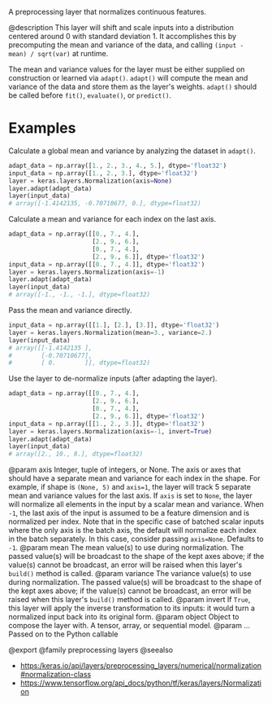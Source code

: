 A preprocessing layer that normalizes continuous features.

@description
This layer will shift and scale inputs into a distribution centered around
0 with standard deviation 1. It accomplishes this by precomputing the mean
and variance of the data, and calling `(input - mean) / sqrt(var)` at
runtime.

The mean and variance values for the layer must be either supplied on
construction or learned via `adapt()`. `adapt()` will compute the mean and
variance of the data and store them as the layer's weights. `adapt()` should
be called before `fit()`, `evaluate()`, or `predict()`.

# Examples
Calculate a global mean and variance by analyzing the dataset in `adapt()`.

```python
adapt_data = np.array([1., 2., 3., 4., 5.], dtype='float32')
input_data = np.array([1., 2., 3.], dtype='float32')
layer = keras.layers.Normalization(axis=None)
layer.adapt(adapt_data)
layer(input_data)
# array([-1.4142135, -0.70710677, 0.], dtype=float32)
```

Calculate a mean and variance for each index on the last axis.

```python
adapt_data = np.array([[0., 7., 4.],
                       [2., 9., 6.],
                       [0., 7., 4.],
                       [2., 9., 6.]], dtype='float32')
input_data = np.array([[0., 7., 4.]], dtype='float32')
layer = keras.layers.Normalization(axis=-1)
layer.adapt(adapt_data)
layer(input_data)
# array([-1., -1., -1.], dtype=float32)
```

Pass the mean and variance directly.

```python
input_data = np.array([[1.], [2.], [3.]], dtype='float32')
layer = keras.layers.Normalization(mean=3., variance=2.)
layer(input_data)
# array([[-1.4142135 ],
#        [-0.70710677],
#        [ 0.        ]], dtype=float32)
```

Use the layer to de-normalize inputs (after adapting the layer).

```python
adapt_data = np.array([[0., 7., 4.],
                       [2., 9., 6.],
                       [0., 7., 4.],
                       [2., 9., 6.]], dtype='float32')
input_data = np.array([[1., 2., 3.]], dtype='float32')
layer = keras.layers.Normalization(axis=-1, invert=True)
layer.adapt(adapt_data)
layer(input_data)
# array([2., 10., 8.], dtype=float32)
```

@param axis Integer, tuple of integers, or None. The axis or axes that should
    have a separate mean and variance for each index in the shape.
    For example, if shape is `(None, 5)` and `axis=1`, the layer will
    track 5 separate mean and variance values for the last axis.
    If `axis` is set to `None`, the layer will normalize
    all elements in the input by a scalar mean and variance.
    When `-1`, the last axis of the input is assumed to be a
    feature dimension and is normalized per index.
    Note that in the specific case of batched scalar inputs where
    the only axis is the batch axis, the default will normalize
    each index in the batch separately.
    In this case, consider passing `axis=None`. Defaults to `-1`.
@param mean The mean value(s) to use during normalization. The passed value(s)
    will be broadcast to the shape of the kept axes above;
    if the value(s) cannot be broadcast, an error will be raised when
    this layer's `build()` method is called.
@param variance The variance value(s) to use during normalization. The passed
    value(s) will be broadcast to the shape of the kept axes above;
    if the value(s) cannot be broadcast, an error will be raised when
    this layer's `build()` method is called.
@param invert If `True`, this layer will apply the inverse transformation
    to its inputs: it would turn a normalized input back into its
    original form.
@param object Object to compose the layer with. A tensor, array, or sequential model.
@param ... Passed on to the Python callable

@export
@family preprocessing layers
@seealso
+ <https:/keras.io/api/layers/preprocessing_layers/numerical/normalization#normalization-class>
+ <https://www.tensorflow.org/api_docs/python/tf/keras/layers/Normalization>
